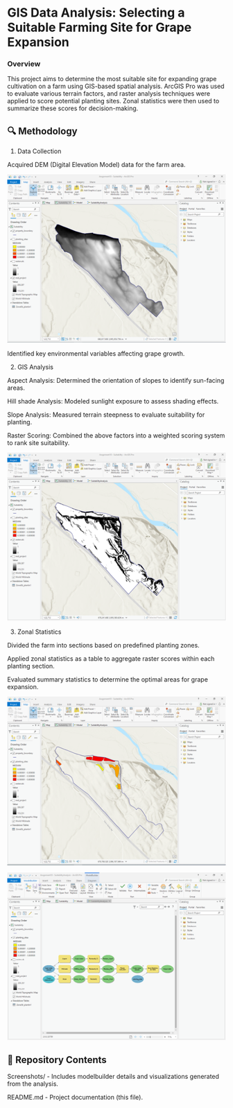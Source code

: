 # GIS Data Analysis: Selecting a Suitable Farming Site for Grape Expansion

### Overview

This project aims to determine the most suitable site for expanding grape cultivation on a farm using GIS-based spatial analysis. ArcGIS Pro was used to evaluate various terrain factors, and raster analysis techniques were applied to score potential planting sites. Zonal statistics were then used to summarize these scores for decision-making.

## 🔍 Methodology

1. Data Collection

Acquired DEM (Digital Elevation Model) data for the farm area.

![model-builder](Screenshots/topography-clipped.png)

Identified key environmental variables affecting grape growth.

2. GIS Analysis

Aspect Analysis: Determined the orientation of slopes to identify sun-facing areas.

Hill shade Analysis: Modeled sunlight exposure to assess shading effects.

Slope Analysis: Measured terrain steepness to evaluate suitability for planting.

Raster Scoring: Combined the above factors into a weighted scoring system to rank site suitability.

![model-builder](Screenshots/raster-calc.png)

3. Zonal Statistics

Divided the farm into sections based on predefined planting zones.

Applied zonal statistics as a table to aggregate raster scores within each planting section.

Evaluated summary statistics to determine the optimal areas for grape expansion.

![model-builder](Screenshots/suitability-outcome.png)

![model-builder](Screenshots/modelbuilder.png)

## 📂 Repository Contents

Screenshots/ - Includes modelbuilder details and visualizations generated from the analysis.

README.md - Project documentation (this file).

